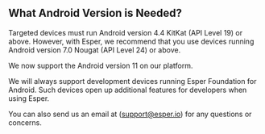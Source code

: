## What Android Version is Needed?

Targeted devices must run Android version 4.4 KitKat (API Level 19) or above. However, with Esper, we recommend that you use devices running Android version 7.0 Nougat (API Level 24) or above.

We now support the Android version 11 on our platform.

We will always support development devices running Esper Foundation for Android. Such devices open up additional features for developers when using Esper.


You can also send us an email at ([support@esper.io](mailto:support@esper.io)) for any questions or concerns.